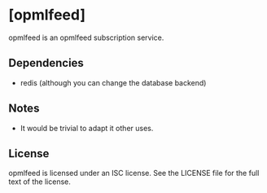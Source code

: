 [opmlfeed]
==========

opmlfeed is an opmlfeed subscription service.


Dependencies
------------

* redis (although you can change the database backend)


Notes
-----

* It would be trivial to adapt it other uses.


License
-------
opmlfeed is licensed under an ISC license. See the LICENSE file for the
full text of the license.
